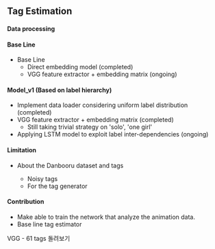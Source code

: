 ## Tag Estimation



#### Data processing





#### Base Line

- Base Line
  - Direct embedding model (completed)
  - VGG feature extractor + embedding matrix (ongoing)



#### Model_v1 (Based on label hierarchy)

- Implement data loader considering uniform label distribution (completed)
- VGG feature extractor + embedding matrix (completed)
  - Still taking trivial strategy on 'solo', 'one girl'
- Applying LSTM model to exploit label inter-dependencies (ongoing)





#### Limitation

- About the Danbooru dataset and tags	

  - Noisy tags
  - For the tag generator 

  

#### Contribution

- Make able to train the network that analyze the animation data. 
- Base line tag estimator 



VGG - 61 tags 돌려보기 